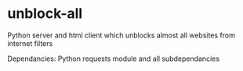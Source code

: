 # unblock-all
Python server and html client which unblocks almost all websites from internet filters

Dependancies:
Python requests module and all subdependancies

